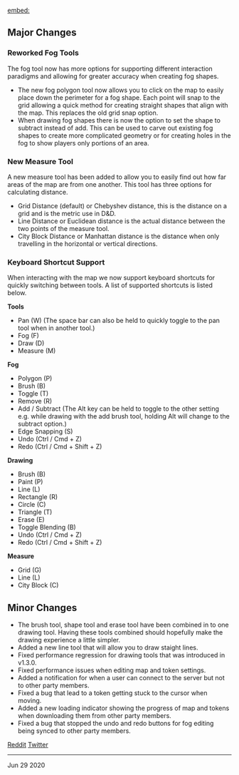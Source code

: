 [embed:](https://www.youtube.com/embed/vtNpj-449B8)

## Major Changes

### Reworked Fog Tools

The fog tool now has more options for supporting different interaction paradigms and allowing for greater accuracy when creating fog shapes.

- The new fog polygon tool now allows you to click on the map to easily place down the perimeter for a fog shape. Each point will snap to the grid allowing a quick method for creating straight shapes that align with the map. This replaces the old grid snap option.
- When drawing fog shapes there is now the option to set the shape to subtract instead of add. This can be used to carve out existing fog shapes to create more complicated geometry or for creating holes in the fog to show players only portions of an area.

### New Measure Tool

A new measure tool has been added to allow you to easily find out how far areas of the map are from one another. This tool has three options for calculating distance.

- Grid Distance (default) or Chebyshev distance, this is the distance on a grid and is the metric use in D&D.
- Line Distance or Euclidean distance is the actual distance between the two points of the measure tool.
- City Block Distance or Manhattan distance is the distance when only travelling in the horizontal or vertical directions.

### Keyboard Shortcut Support

When interacting with the map we now support keyboard shortcuts for quickly switching between tools. A list of supported shortcuts is listed below.

**Tools**

- Pan (W) (The space bar can also be held to quickly toggle to the pan tool when in another tool.)
- Fog (F)
- Draw (D)
- Measure (M)

**Fog**

- Polygon (P)
- Brush (B)
- Toggle (T)
- Remove (R)
- Add / Subtract (The Alt key can be held to toggle to the other setting e.g. while drawing with the add brush tool, holding Alt will change to the subtract option.)
- Edge Snapping (S)
- Undo (Ctrl / Cmd + Z)
- Redo (Ctrl / Cmd + Shift + Z)

**Drawing**

- Brush (B)
- Paint (P)
- Line (L)
- Rectangle (R)
- Circle (C)
- Triangle (T)
- Erase (E)
- Toggle Blending (B)
- Undo (Ctrl / Cmd + Z)
- Redo (Ctrl / Cmd + Shift + Z)

**Measure**

- Grid (G)
- Line (L)
- City Block (C)

## Minor Changes

- The brush tool, shape tool and erase tool have been combined in to one drawing tool. Having these tools combined should hopefully make the drawing experience a little simpler.
- Added a new line tool that will allow you to draw staight lines.
- Fixed performance regression for drawing tools that was introduced in v1.3.0.
- Fixed performance issues when editing map and token settings.
- Added a notification for when a user can connect to the server but not to other party members.
- Fixed a bug that lead to a token getting stuck to the cursor when moving.
- Added a new loading indicator showing the progress of map and tokens when downloading them from other party members.
- Fixed a bug that stopped the undo and redo buttons for fog editing being synced to other party members.

[Reddit](https://www.reddit.com/r/OwlbearRodeo/comments/hhbezp/beta_v140_release_new_fog_tools_and_shortcuts/)
[Twitter](https://twitter.com/OwlbearRodeo/status/1277169108958629888?s=20)

---

Jun 29 2020
